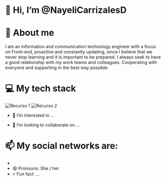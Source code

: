 # 👋 Hi, I’m @NayeliCarrizalesD
<!---
> [!IMPORTANT]
> Useful information that users should know, even when skimming content.
--->
# 🌱 About me
I am an information and communication technology engineer with a focus on Front-end, proactive and constantly updating, since I believe that we never stop learning and it is important to be prepared. I always seek to have a good relationship with my work teams and colleagues. Cooperating with everyone and supporting in the best way possible.
# 💻 My tech stack
![Recurso 1](https://github.com/user-attachments/assets/76783c94-bb50-4fe8-a4fa-78ec59c90e9c)
![Recurso 2](https://github.com/user-attachments/assets/623d98d9-4b90-4b5f-b218-9c507afd1d2a)
- 👀 I’m interested in ...

<!--- 🌱 I’m currently learning ...-->
- 💞️ I’m looking to collaborate on ...
# 📫 My social networks are:
-  
- 😄 Pronouns: She / her 
- ⚡ Fun fact: ...

<!-- picture>
  <source media="(prefers-color-scheme: dark)" srcset="https://user-images.githubusercontent.com/25423296/163456776-7f95b81a-f1ed-45f7-b7ab-8fa810d529fa.png">
  <source media="(prefers-color-scheme: light)" srcset="https://user-images.githubusercontent.com/25423296/163456779-a8556205-d0a5-45e2-ac17-42d089e3c3f8.png">
  <img alt="Shows an illustrated sun in light mode and a moon with stars in dark mode." src="https://user-images.githubusercontent.com/25423296/163456779-a8556205-d0a5-45e2-ac17-42d089e3c3f8.png">
</picture>

<!---
NayeliCarrizalesD/NayeliCarrizalesD is a ✨ special ✨ repository because its `README.md` (this file) appears on your GitHub profile.
You can click the Preview link to take a look at your changes.
--->
